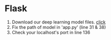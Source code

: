 # Flask

1. Download our deep learning model files. [click](https://drive.google.com/drive/folders/1vAG681eZSL3CcByaclqcVRVoEoAJyDLz?usp=sharing)
2. Fix the path of model in 'app.py' (line 31 & 38)
3. Check your localhost's port in line 136
